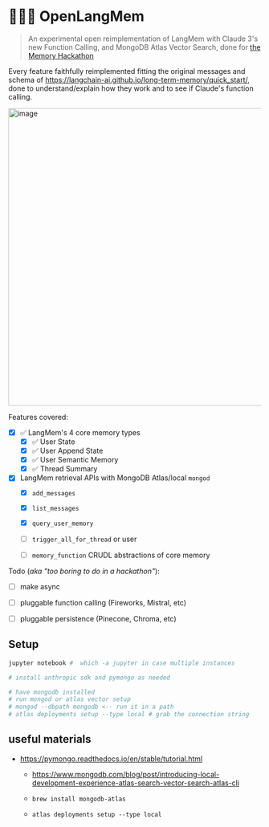 # 🧠💡🌐 OpenLangMem 

> An experimental open reimplementation of LangMem with Claude 3's new Function Calling, and MongoDB Atlas Vector Search, done for [the Memory Hackathon](https://lu.ma/taa6ijxt?tk=HWUtEx)

Every feature faithfully reimplemented fitting the original messages and schema of https://langchain-ai.github.io/long-term-memory/quick_start/, done to understand/explain how they work and to see if Claude's function calling.



<img width="593" alt="image" src="https://github.com/swyxio/openlangmem/assets/6764957/ec581a16-c452-4247-a269-f2c2a5cea8d8">

Features covered:

- [x] ✅ LangMem's 4 core memory types
    - [x] ✅ User State
    - [x] ✅ User Append State
    - [x] ✅ User Semantic Memory
    - [x] ✅ Thread Summary
- [x] LangMem retrieval APIs with MongoDB Atlas/local `mongod`
    - [x] `add_messages`
    - [x] `list_messages`
    - [x] `query_user_memory`
    - [ ] `trigger_all_for_thread` or user
    - [ ] `memory_function` CRUDL abstractions of core memory


Todo (*aka "too boring to do in a hackathon"*):

- [ ] make async
- [ ] pluggable function calling (Fireworks, Mistral, etc)
- [ ] pluggable persistence (Pinecone, Chroma, etc)


## Setup

```bash
jupyter notebook #  which -a jupyter in case multiple instances

# install anthropic sdk and pymongo as needed

# have mongodb installed
# run mongod or atlas vector setup
# mongod --dbpath mongodb <-- run it in a path
# atlas deployments setup --type local # grab the connection string
```

## useful materials

- https://pymongo.readthedocs.io/en/stable/tutorial.html
    - https://www.mongodb.com/blog/post/introducing-local-development-experience-atlas-search-vector-search-atlas-cli

    - `brew install mongodb-atlas`
    - `atlas deployments setup --type local`
